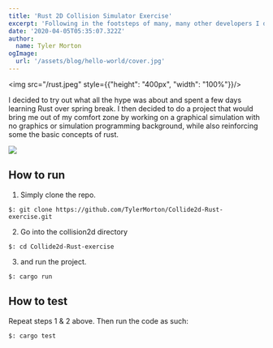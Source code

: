 ```yaml
---
title: 'Rust 2D Collision Simulator Exercise'
excerpt: 'Following in the footsteps of many, many other developers I decided it was time to build a website to share my projects, research and life events.'
date: '2020-04-05T05:35:07.322Z'
author:
  name: Tyler Morton
ogImage:
  url: '/assets/blog/hello-world/cover.jpg'
---
```


<img src="/rust.jpeg" style={{"height": "400px", "width": "100%"}}/> 

I decided to try out what all the hype was about and spent a few days learning Rust over spring break. I then decided to do a project that would bring me out of my comfort zone by working on a graphical simulation with no graphics or simulation programming background, while also reinforcing some the basic concepts of rust.
<div style={{"margin-top": "50px", "margin-bottom": "50px", "display": "flex", "justify-content": "center"}}>
<img src="/2dcollision-simulation.gif" style={{"height": "364px", "width": "600px"}}/> 
</div>

## How to run

1. Simply clone the repo.  

```$: git clone https://github.com/TylerMorton/Collide2d-Rust-exercise.git``` 

2. Go into the collision2d directory  

```$: cd Collide2d-Rust-exercise``` 

3. and run the project.  

```$: cargo run```

## How to test
Repeat steps 1 & 2 above. Then run the code as such:  

```$: cargo test```

<div style={{"height": "100px"}}></div>
